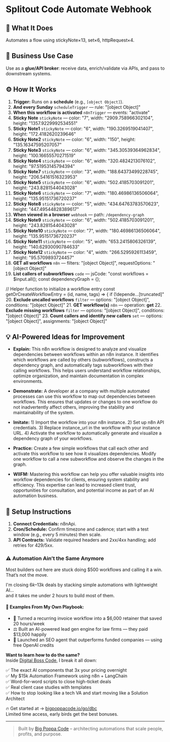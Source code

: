 # Splitout Code Automate Webhook
## 🚀 What It Does
Automates a flow using stickyNote×13, set×6, httpRequest×4.

## 💼 Business Use Case
Use as a **glue/API broker**: receive data, enrich/validate via APIs, and pass to downstream systems.

## ⚙️ How It Works
1. **Trigger:** Runs on a **schedule** (e.g., `[object Object]`).
2. **And every Sunday** `scheduleTrigger` — rule: "[object Object]"
3. **When this workflow is activated** `n8nTrigger` — events: "activate"
4. **Sticky Note** `stickyNote` — color: "7", width: "2909.758966302104", height: "1357.9229992534551"
5. **Sticky Note1** `stickyNote` — color: "6", width: "190.3269519041407", height: "172.4182620239646"
6. **Sticky Note2** `stickyNote` — color: "6", width: "150", height: "135.16347595207057"
7. **Sticky Note3** `stickyNote` — color: "6", width: "345.30539364962834", height: "100.16655570271519"
8. **Sticky Note4** `stickyNote` — color: "6", width: "320.4824213076102", height: "97.51953145794394"
9. **Sticky Note7** `stickyNote` — color: "3", width: "188.64373499228745", height: "206.54161516323953"
10. **Sticky Note5** `stickyNote` — color: "6", width: "502.4185703091201", height: "243.8281544043028"
11. **Sticky Note6** `stickyNote` — color: "7", width: "180.46986136506064", height: "135.95151736720237"
12. **Sticky Note8** `stickyNote` — color: "5", width: "434.64763783570623", height: "447.49544828389617"
13. **When viewed in a browser** `webhook` — path: `/dependency-graph`
14. **Sticky Note9** `stickyNote` — color: "6", width: "502.4185703091201", height: "243.8281544043028"
15. **Sticky Note10** `stickyNote` — color: "7", width: "180.46986136506064", height: "135.95151736720237"
16. **Sticky Note11** `stickyNote` — color: "5", width: "653.2415806326139", height: "140.62930090784633"
17. **Sticky Note12** `stickyNote` — color: "4", width: "266.5295926113459", height: "95.5709893724457"
18. **GET all workflows** `n8n` — filters: "[object Object]", requestOptions: "[object Object]"
19. **List callers of subworkflows** `code` — jsCode: "const workflows = $input.all();
const dependencyGraph = {};

// Helper function to initialize a workflow entry
const getOrCreateWorkflowEntry = (id, name, tags) => {
  if (!depende…[truncated]"
20. **Exclude uncalled workflows** `filter` — options: "[object Object]", conditions: "[object Object]"
21. **GET workflow(s)** `n8n` — operation: **get**
22. **Exclude missing workflows** `filter` — options: "[object Object]", conditions: "[object Object]"
23. **Count callers and identify new callers** `set` — options: "[object Object]", assignments: "[object Object]"

## 💡 AI-Powered Ideas for Improvement
- **Explain:** This n8n workflow is designed to analyze and visualize dependencies between workflows within an n8n instance. It identifies which workflows are called by others (subworkflows), constructs a dependency graph, and automatically tags subworkflows with their calling workflows. This helps users understand workflow relationships, optimize organization, and maintain documentation in complex environments.

- **Demonstrate:** A developer at a company with multiple automated processes can use this workflow to map out dependencies between workflows. This ensures that updates or changes to one workflow do not inadvertently affect others, improving the stability and maintainability of the system.

- **Imitate:** 1) Import the workflow into your n8n instance. 2) Set up n8n API credentials. 3) Replace instance_url in the workflow with your instance URL. 4) Activate the workflow to automatically generate and visualize a dependency graph of your workflows.

- **Practice:** Create a few simple workflows that call each other and activate this workflow to see how it visualizes dependencies. Modify one workflow to call a new subworkflow and observe the changes in the graph.

- **WIIFM:** Mastering this workflow can help you offer valuable insights into workflow dependencies for clients, ensuring system stability and efficiency. This expertise can lead to increased client trust, opportunities for consultation, and potential income as part of an AI automation business.

## 🔧 Setup Instructions
1. **Connect Credentials:** n8nApi.
2. **Cron/Schedule:** Confirm timezone and cadence; start with a test window (e.g., every 5 minutes) then scale.
3. **API Contracts:** Validate required headers and 2xx/4xx handling; add retries for 429/5xx.

### ⚠️ Automation Ain’t the Same Anymore

Most builders out here are stuck doing $500 workflows and calling it a win.  
That’s not the move.  

I'm closing $6k–$13k deals by stacking simple automations with lightweight AI...  
and it takes me under 2 hours to build most of them.

#### 🧠 Examples From My Own Playbook:
- 🔁 Turned a recurring invoice workflow into a $6,000 retainer that saved 20 hours/week  
- ⚖️ Built an AI-powered lead gen engine for law firms — they paid $13,000 happily  
- 🚀 Launched an SEO agent that outperforms funded companies — using free OpenAI credits  

**Want to learn how to do the same?**  
Inside [Digital Boss Code](https://bigpoppacode.io/go/dbc), I break it all down:

✅ The exact AI components that 3x your pricing overnight  
✅ My $15k Automation Framework using n8n + LangChain  
✅ Word-for-word scripts to close high-ticket deals  
✅ Real client case studies with templates  
✅ How to stop looking like a tech VA and start moving like a Solution Architect  

🔥 Get started at → [bigpoppacode.io/go/dbc](https://bigpoppacode.io/go/dbc)  
Limited time access, early birds get the best bonuses.

---
> Built by [Big Poppa Code](https://bigpoppacode.io) – architecting automations that scale people, profits, and purpose.
